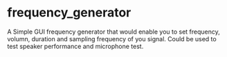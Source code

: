 # frequency_generator
A Simple GUI frequency generator that would enable you to set frequency, volumn, duration and sampling frequency of you signal.
Could be used to test speaker performance and microphone test.
